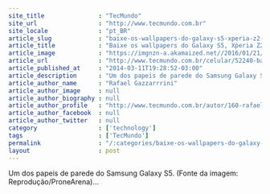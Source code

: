 ```yaml
---
site_title               : "TecMundo"
site_url                 : "http://www.tecmundo.com.br"
site_locale              : "pt_BR"
article_slug             : "baixe-os-wallpapers-do-galaxy-s5-xperia-z2-lg-g-pro-2-e-htc-one-m8"
article_title            : "Baixe os wallpapers do Galaxy S5, Xperia Z2, LG G Pro 2 e HTC One M8"
article_image            : "https://imgnzn-a.akamaized.net//2016/01/21/21155155499058-t1200x480.jpg"
article_url              : "http://www.tecmundo.com.br/celular/52240-baixe-os-wallpapers-do-galaxy-s5-xperia-z2-lg-g-pro-2-e-htc-one-m8.htm"
article_published_at     : "2014-03-11T19:28:52-03:00"
article_description      : "Um dos papeis de parede do Samsung Galaxy S5. (Fonte da imagem: Reprodução/ProneArena)..."
article_author_name      : "Rafael Gazzarrrini"
article_author_image     : null
article_author_biography : null
article_author_profile   : "http://www.tecmundo.com.br/autor/160-rafael-gazzarrrini/"
article_author_facebook  : null
article_author_twitter   : null
category                 : ['technology']
tags                     : ['TecMundo']
permalink                : "/:categories/baixe-os-wallpapers-do-galaxy-s5-xperia-z2-lg-g-pro-2-e-htc-one-m8/"
layout                   : post
---
```


Um dos papeis de parede do Samsung Galaxy S5. (Fonte da imagem: Reprodução/ProneArena)...
